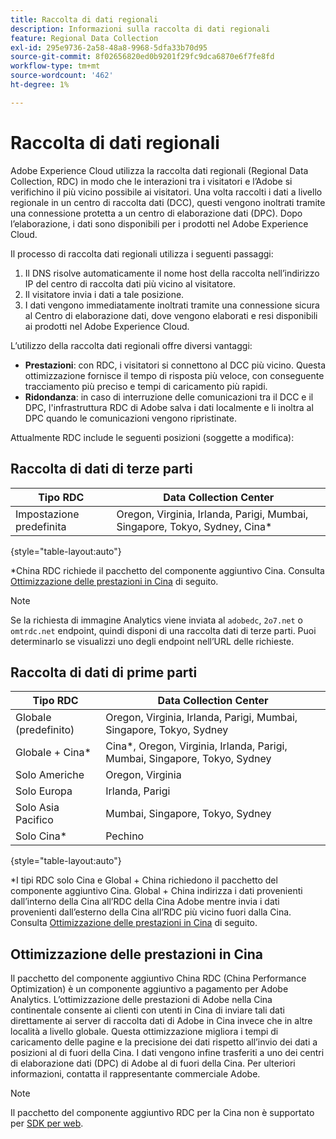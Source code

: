 ```yaml
---
title: Raccolta di dati regionali
description: Informazioni sulla raccolta di dati regionali
feature: Regional Data Collection
exl-id: 295e9736-2a58-48a8-9968-5dfa33b70d95
source-git-commit: 8f02656820ed0b9201f29fc9dca6870e6f7fe8fd
workflow-type: tm+mt
source-wordcount: '462'
ht-degree: 1%

---
```


# Raccolta di dati regionali

Adobe Experience Cloud utilizza la raccolta dati regionali (Regional Data Collection, RDC) in modo che le interazioni tra i visitatori e l’Adobe si verifichino il più vicino possibile ai visitatori. Una volta raccolti i dati a livello regionale in un centro di raccolta dati (DCC), questi vengono inoltrati tramite una connessione protetta a un centro di elaborazione dati (DPC). Dopo l’elaborazione, i dati sono disponibili per i prodotti nel Adobe Experience Cloud.

Il processo di raccolta dati regionali utilizza i seguenti passaggi:

1. Il DNS risolve automaticamente il nome host della raccolta nell’indirizzo IP del centro di raccolta dati più vicino al visitatore.
1. Il visitatore invia i dati a tale posizione.
1. I dati vengono immediatamente inoltrati tramite una connessione sicura al Centro di elaborazione dati, dove vengono elaborati e resi disponibili ai prodotti nel Adobe Experience Cloud.

L’utilizzo della raccolta dati regionali offre diversi vantaggi:

* **Prestazioni**: con RDC, i visitatori si connettono al DCC più vicino. Questa ottimizzazione fornisce il tempo di risposta più veloce, con conseguente tracciamento più preciso e tempi di caricamento più rapidi.
* **Ridondanza**: in caso di interruzione delle comunicazioni tra il DCC e il DPC, l&#39;infrastruttura RDC di Adobe salva i dati localmente e li inoltra al DPC quando le comunicazioni vengono ripristinate.

Attualmente RDC include le seguenti posizioni (soggette a modifica):

## Raccolta di dati di terze parti

| Tipo RDC | Data Collection Center |
| --- | --- |
| Impostazione predefinita | Oregon, Virginia, Irlanda, Parigi, Mumbai, Singapore, Tokyo, Sydney, Cina* |

{style="table-layout:auto"}

*China RDC richiede il pacchetto del componente aggiuntivo Cina. Consulta [Ottimizzazione delle prestazioni in Cina](#china-performance-optimization) di seguito.

>[!NOTE]
>
>Se la richiesta di immagine Analytics viene inviata al `adobedc`, `2o7.net` o `omtrdc.net` endpoint, quindi disponi di una raccolta dati di terze parti. Puoi determinarlo se visualizzi uno degli endpoint nell’URL delle richieste.

## Raccolta di dati di prime parti

| Tipo RDC | Data Collection Center |
| --- | --- |
| Globale (predefinito) | Oregon, Virginia, Irlanda, Parigi, Mumbai, Singapore, Tokyo, Sydney |
| Globale + Cina* | Cina*, Oregon, Virginia, Irlanda, Parigi, Mumbai, Singapore, Tokyo, Sydney |
| Solo Americhe | Oregon, Virginia |
| Solo Europa | Irlanda, Parigi |
| Solo Asia Pacifico | Mumbai, Singapore, Tokyo, Sydney |
| Solo Cina* | Pechino |

{style="table-layout:auto"}

*I tipi RDC solo Cina e Global + China richiedono il pacchetto del componente aggiuntivo Cina. Global + China indirizza i dati provenienti dall’interno della Cina all’RDC della Cina Adobe mentre invia i dati provenienti dall’esterno della Cina all’RDC più vicino fuori dalla Cina. Consulta [Ottimizzazione delle prestazioni in Cina](#china-performance-optimization) di seguito.

## Ottimizzazione delle prestazioni in Cina

Il pacchetto del componente aggiuntivo China RDC (China Performance Optimization) è un componente aggiuntivo a pagamento per Adobe Analytics. L’ottimizzazione delle prestazioni di Adobe nella Cina continentale consente ai clienti con utenti in Cina di inviare tali dati direttamente ai server di raccolta dati di Adobe in Cina invece che in altre località a livello globale. Questa ottimizzazione migliora i tempi di caricamento delle pagine e la precisione dei dati rispetto all’invio dei dati a posizioni al di fuori della Cina. I dati vengono infine trasferiti a uno dei centri di elaborazione dati (DPC) di Adobe al di fuori della Cina. Per ulteriori informazioni, contatta il rappresentante commerciale Adobe.

>[!NOTE]
>
>Il pacchetto del componente aggiuntivo RDC per la Cina non è supportato per [SDK per web](/help/implement/aep-edge/overview.md).

